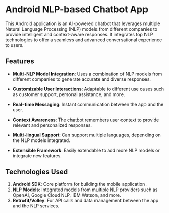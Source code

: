 # Android NLP-based Chatbot App
This Android application is an AI-powered chatbot that leverages multiple Natural Language Processing (NLP) models from different companies to provide intelligent and context-aware responses. It integrates top NLP technologies to offer a seamless and advanced conversational experience to users.

## Features
* **Multi-NLP Model Integration**: Uses a combination of NLP models from different companies to generate accurate and diverse responses.
   
* **Customizable User Interactions**: Adaptable to different use cases such as customer support, personal assistance, and more.
   
* **Real-time Messaging**: Instant communication between the app and the user.
   
* **Context Awareness**: The chatbot remembers user context to provide relevant and personalized responses.

* **Multi-lingual Support**: Can support multiple languages, depending on the NLP models integrated.
    
* **Extensible Framework**: Easily extendable to add more NLP models or integrate new features.
   
## Technologies Used
1. **Android SDK**: Core platform for building the mobile application.
2. **NLP Models**: Integrated models from multiple NLP providers such as OpenAI, Google Cloud NLP, IBM Watson, and more.
3. **Retrofit/Volley**: For API calls and data management between the app and the NLP services.
